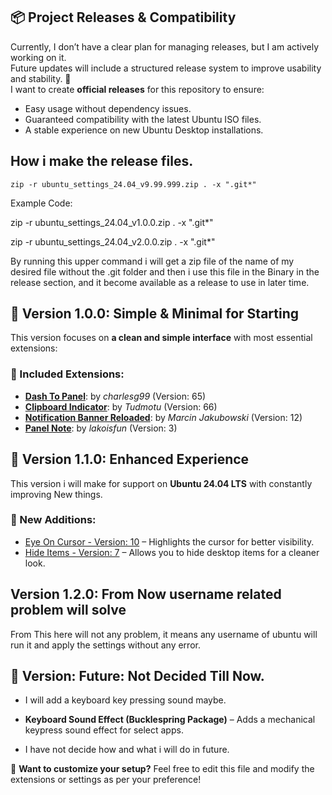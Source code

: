 ## 📦 Project Releases & Compatibility  


Currently, I don’t have a clear plan for managing releases, but I am actively working on it.  
Future updates will include a structured release system to improve usability and stability. 🚀  
I want to create **official releases** for this repository to ensure:  

- Easy usage without dependency issues.  
- Guaranteed compatibility with the latest Ubuntu ISO files.  
- A stable experience on new Ubuntu Desktop installations.  



## How i make the release files.

```zip -r ubuntu_settings_24.04_v9.99.999.zip . -x ".git*"```

Example Code:

zip -r ubuntu_settings_24.04_v1.0.0.zip . -x ".git*"

zip -r ubuntu_settings_24.04_v2.0.0.zip . -x ".git*"


By running this upper command i will get a zip file of the name of my desired file without the .git folder and then i use this file in the Binary in the release section, and it become available as a release to use in later time.




## 🌟 Version 1.0.0: Simple & Minimal for Starting

This version focuses on **a clean and simple interface** with most essential extensions:  


### 🔹 Included Extensions:  
- [**Dash To Panel**](https://extensions.gnome.org/extension/1160/dash-to-panel/): by *charlesg99* (Version: 65)  
- [**Clipboard Indicator**](https://extensions.gnome.org/extension/779/clipboard-indicator/): by *Tudmotu* (Version: 66)  
- [**Notification Banner Reloaded**](https://extensions.gnome.org/extension/4651/notification-banner-reloaded/): by *Marcin Jakubowski* (Version: 12)  
- [**Panel Note**](https://extensions.gnome.org/extension/6718/panel-note/): by *lakoisfun* (Version: 3)  




## 🚀 Version 1.1.0: Enhanced Experience  

This version i will make for support on **Ubuntu 24.04 LTS** with constantly improving New things.


### 🔹 New Additions:  
- [Eye On Cursor - Version: 10](https://extensions.gnome.org/extension/7036/eye-on-cursor/) – Highlights the cursor for better visibility.  
- [Hide Items - Version: 7](https://extensions.gnome.org/extension/6771/hide-items/) – Allows you to hide desktop items for a cleaner look.  



## Version 1.2.0: From Now username related problem will solve

From This here will not any problem, it means any username of ubuntu will run it and apply the settings without any error.



## 🍌 Version: Future: Not Decided Till Now.

- I will add a keyboard key pressing sound maybe.

- **Keyboard Sound Effect (Bucklespring Package)** – Adds a mechanical keypress sound effect for select apps.  

- I have not decide how and what i will do in future.




🔧 **Want to customize your setup?** Feel free to edit this file and modify the extensions or settings as per your preference!  

